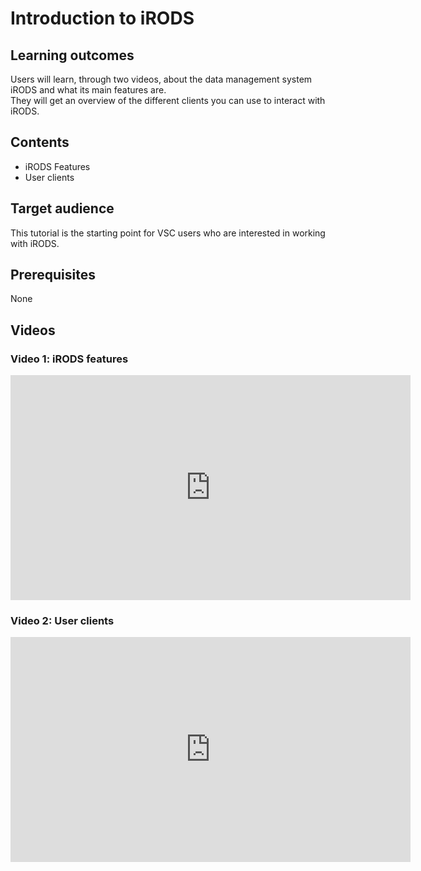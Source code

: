 # Introduction to iRODS

## Learning outcomes
Users will learn, through two videos, about the data management system iRODS and what its main features are.  
They will get an overview of the different clients you can use to interact with iRODS.

## Contents
* iRODS Features
* User clients

## Target audience
This tutorial is the starting point for VSC users who are interested in working with iRODS.

## Prerequisites 
None

## Videos

### Video 1: iRODS features

<iframe id="kaltura_player" src="https://cdnapisec.kaltura.com/p/2375821/sp/237582100/embedIframeJs/uiconf_id/43066731/partner_id/2375821?iframeembed=true&playerId=kaltura_player&entry_id=1_zlmz9iu8&flashvars[streamerType]=auto&amp;flashvars[localizationCode]=en&amp;flashvars[leadWithHTML5]=true&amp;flashvars[sideBarContainer.plugin]=true&amp;flashvars[sideBarContainer.position]=left&amp;flashvars[sideBarContainer.clickToClose]=true&amp;flashvars[chapters.plugin]=true&amp;flashvars[chapters.layout]=vertical&amp;flashvars[chapters.thumbnailRotator]=false&amp;flashvars[streamSelector.plugin]=true&amp;flashvars[EmbedPlayer.SpinnerTarget]=videoHolder&amp;flashvars[dualScreen.plugin]=true&amp;flashvars[Kaltura.addCrossoriginToIframe]=true&amp;&wid=1_azcam4jj" width="640" height="360" allowfullscreen webkitallowfullscreen mozAllowFullScreen allow="autoplay *; fullscreen *; encrypted-media *" sandbox="allow-forms allow-same-origin allow-scripts allow-top-navigation allow-pointer-lock allow-popups allow-modals allow-orientation-lock allow-popups-to-escape-sandbox allow-presentation allow-top-navigation-by-user-activation" frameborder="0" title="Kaltura Player"></iframe>

### Video 2: User clients

<iframe id="kaltura_player" src="https://cdnapisec.kaltura.com/p/2375821/sp/237582100/embedIframeJs/uiconf_id/43066731/partner_id/2375821?iframeembed=true&playerId=kaltura_player&entry_id=1_zlmz9iu8&flashvars[streamerType]=auto&amp;flashvars[localizationCode]=en&amp;flashvars[leadWithHTML5]=true&amp;flashvars[sideBarContainer.plugin]=true&amp;flashvars[sideBarContainer.position]=left&amp;flashvars[sideBarContainer.clickToClose]=true&amp;flashvars[chapters.plugin]=true&amp;flashvars[chapters.layout]=vertical&amp;flashvars[chapters.thumbnailRotator]=false&amp;flashvars[streamSelector.plugin]=true&amp;flashvars[EmbedPlayer.SpinnerTarget]=videoHolder&amp;flashvars[dualScreen.plugin]=true&amp;flashvars[Kaltura.addCrossoriginToIframe]=true&amp;&wid=1_zxgtovwc" width="640" height="360" allowfullscreen webkitallowfullscreen mozAllowFullScreen allow="autoplay *; fullscreen *; encrypted-media *" sandbox="allow-forms allow-same-origin allow-scripts allow-top-navigation allow-pointer-lock allow-popups allow-modals allow-orientation-lock allow-popups-to-escape-sandbox allow-presentation allow-top-navigation-by-user-activation" frameborder="0" title="Kaltura Player"></iframe>
